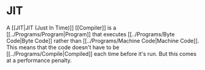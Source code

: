 # JIT
A [[JIT|JIT (Just In Time)]] [[Compiler]] is a [[../Programs/Program|Program]] that executes [[../Programs/Byte Code|Byte Code]] rather than [[../Programs/Machine Code|Machine Code]]. This means that the code doesn't have to be [[../Programs/Compile|Compiled]] each time before it's run. But this comes at a performance penalty.